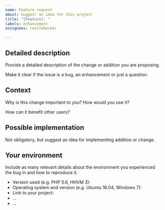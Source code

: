 ```yaml
---
name: Feature request
about: Suggest an idea for this project
title: "[Feature]: "
labels: enhancement
assignees: realfabecker

---
```


<!-- Provide a general summary of the issue in the Title above -->

## Detailed description

Provide a detailed description of the change or addition you are proposing.

Make it clear if the issue is a bug, an enhancement or just a question.

## Context

Why is this change important to you? How would you use it?

How can it benefit other users?

## Possible implementation

Not obligatory, but suggest an idea for implementing addition or change.

## Your environment

Include as many relevant details about the environment you experienced the bug in and how to reproduce it.

* Version used (e.g. PHP 5.6, HHVM 3):
* Operating system and version (e.g. Ubuntu 16.04, Windows 7):
* Link to your project:
* ...
* ...
